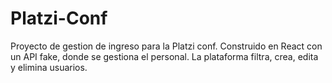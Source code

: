 # Platzi-Conf
Proyecto de gestion de ingreso para la Platzi conf. Construido en React con un API fake, donde se gestiona el personal.
La plataforma filtra, crea, edita y elimina usuarios.

